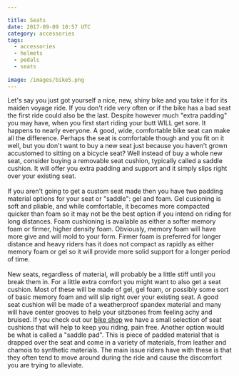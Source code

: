 ```yaml
---

title: Seats
date: 2017-09-09 10:57 UTC
category: accessories
tags: 
  - accessories
  - helmets
  - pedals
  - seats
  
image: /images/bike5.png
---
```



<p class="layout-main__paragraph"> 
Let's say you just got yourself a nice, new, shiny bike and you take it for its maiden voyage ride. If you don't ride very often or if the bike has a bad seat the first ride could also be the last. Despite however much "extra padding" you may have, when you first start riding your butt WILL get sore. It happens to nearly everyone. A good, wide, comfortable bike seat can make all the difference. Perhaps the seat is comfortable though and you fit on it well, but you don't want to buy a new seat just because you haven't grown accustomed to sitting on a bicycle seat? Well instead of buy a whole new seat, consider buying a removable seat cushion, typically called a saddle cushion. It will offer you extra padding and support and it simply slips right over your existing seat.
<br>
<br>
If you aren't going to get a custom seat made then you have two padding material options for your seat or "saddle": gel and foam. Gel cusioning is soft and pliable, and while comfortable, it becomes more compacted quicker than foam so it may not be the best option if you intend on riding for long distances. Foam cushioning is available as either a softer memory foam or firmer, higher density foam. Obviously, memory foam will have more give and will mold to your form. Firmer foam is preferred for longer distance and heavy riders has it does not compact as rapidly as either memory foam or gel so it will provide more solid support for a longer period of time.
<br>
<br>
New seats, regardless of material, will probably be a little stiff until you break them in. For a little extra comfort you might want to also get a seat cushion. Most of these will be made of gel, gel foam, or possibly some sort of basic memory foam and will slip right over your existing seat. A good seat cushion will be made of a weatherproof spandex material and many will have center grooves to help your sitzbones from feeling achy and bruised.  If you check out our <a href="/blog/shop/resource-shop/">bike shop</a> we have a small selection of seat cushions that will help to keep you riding, pain free. Another option would be what is called a "saddle pad". This is piece of padded material that is drapped over the seat and come in a variety of materials, from leather and chamois to synthetic materials. The main issue riders have with these is that they often tend to move around during the ride and cause the discomfort you are trying to alleviate. 
</p>